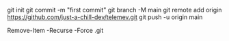 git init
git commit -m "first commit"
git branch -M main
git remote add origin https://github.com/just-a-chill-dev/telemev.git
git push -u origin main

Remove-Item -Recurse -Force .git





